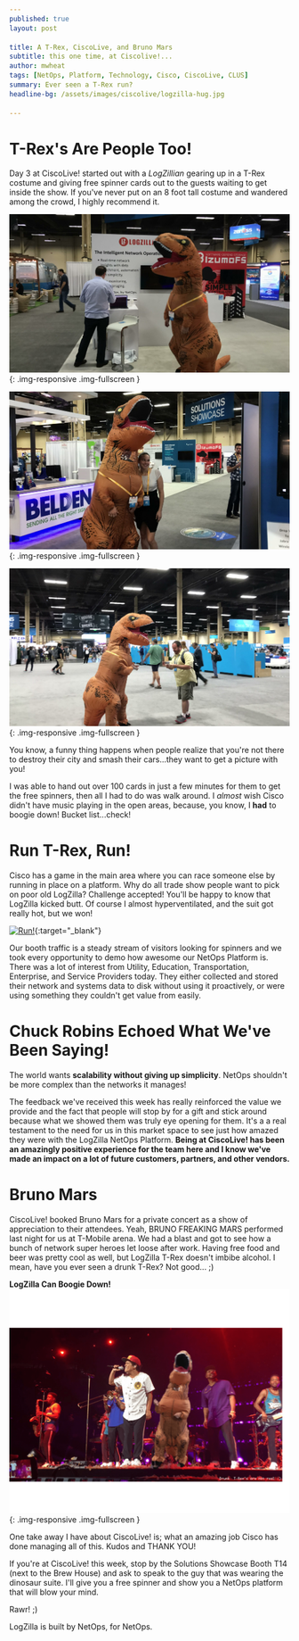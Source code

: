 ```yaml
---
published: true
layout: post

title: A T-Rex, CiscoLive, and Bruno Mars
subtitle: this one time, at Ciscolive!...
author: mwheat
tags: [NetOps, Platform, Technology, Cisco, CiscoLive, CLUS]
summary: Ever seen a T-Rex run?
headline-bg: /assets/images/ciscolive/logzilla-hug.jpg

---
```


# T-Rex's Are People Too!

Day 3 at CiscoLive! started out with a *LogZillian* gearing up in a T-Rex costume and giving free spinner cards out to the guests waiting to get inside the show. If you've never put on an 8 foot tall costume and wandered among the crowd, I highly recommend it.  

![LZ-Dino-Suite](/assets/images/ciscolive/getting-ready.jpg){: .img-responsive .img-fullscreen }

![LZ-Dino-Suite](/assets/images/ciscolive/girl-lz.jpg){: .img-responsive .img-fullscreen }

![LZ-Dino-Suite](/assets/images/ciscolive/handout.jpg){: .img-responsive .img-fullscreen }

You know, a funny thing happens when people realize that you're not there to destroy their city and smash their cars...they want to get a picture with you! 

I was able to hand out over 100 cards in just a few minutes for them to get the free spinners, then all I had to do was walk around. I *almost* wish Cisco didn't have music playing in the open areas, because, you know, I **had** to boogie down! Bucket list...check!  

# Run T-Rex, Run!
Cisco has a game in the main area where you can race someone else by running in place on a platform. Why do all trade show people want to pick on poor old LogZilla? Challenge accepted! You'll be happy to know that LogZilla kicked butt. Of course I almost hyperventilated, and the suit got really hot, but we won!

[![Run!](https://img.youtube.com/vi/Bt3mD7W8nNQ/0.jpg)](https://www.youtube.com/watch?v=Bt3mD7W8nNQ){:target="_blank"}

Our booth traffic is a steady stream of visitors looking for spinners and we took every opportunity to demo how awesome our NetOps Platform is. There was a lot of interest from Utility, Education, Transportation, Enterprise, and Service Providers today. They either collected and stored their network and systems data to disk without using it proactively, or were using something they couldn't get value from easily.

# Chuck Robins Echoed What We've Been Saying!
The world wants **scalability without giving up simplicity**. NetOps shouldn't be more complex than the networks it manages!

The feedback we've received this week has really reinforced the value we provide and the fact that people will stop by for a gift and stick around because what we showed them was truly eye opening for them. It's a a real testament to the need for us in this market space to see just how amazed they were with the LogZilla NetOps Platform. **Being at CiscoLive! has been an amazingly positive experience for the team here and I know we've made an impact on a lot of future customers, partners, and other vendors.**

# Bruno Mars
CiscoLive! booked Bruno Mars for a private concert as a show of appreciation to their attendees. Yeah, BRUNO FREAKING MARS performed last night for us at T-Mobile arena. We had a blast and got to see how a bunch of network super heroes let loose after work. Having free food and beer was pretty cool as well, but LogZilla T-Rex doesn't imbibe alcohol. I mean, have you ever seen a drunk T-Rex? Not good... ;)

**LogZilla Can Boogie Down!**
![LZ-Bruno](/assets/images/ciscolive/bruno-lz.png){: .img-responsive .img-fullscreen }

One take away I have about CiscoLive! is; what an amazing job Cisco has done managing all of this. Kudos and THANK YOU!

If you're at CiscoLive! this week, stop by the Solutions Showcase Booth T14 (next to the Brew House) and ask to speak to the guy that was wearing the dinosaur suite. I'll give you a free spinner and show you a NetOps platform that will blow your mind.

Rawr! ;)


LogZilla is built by NetOps, for NetOps. 
